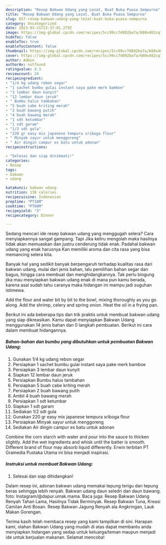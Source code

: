 ```yaml
---
description: "Resep Bakwan Udang yang Lezat, Buat Buka Puasa Sempurna"
title: "Resep Bakwan Udang yang Lezat, Buat Buka Puasa Sempurna"
slug: 657-resep-bakwan-udang-yang-lezat-buat-buka-puasa-sempurna
category: Uncategorized
date: 2023-03-21T23:37:01.279Z
image: https://img-global.cpcdn.com/recipes/5cc99cc7d892ba7a/680x482cq70/bakwan-udang-foto-resep-utama.jpg
hideToc: false
enableToc: true
enableTocContent: false
thumbnail: https://img-global.cpcdn.com/recipes/5cc99cc7d892ba7a/680x482cq70/bakwan-udang-foto-resep-utama.jpg
cover: https://img-global.cpcdn.com/recipes/5cc99cc7d892ba7a/680x482cq70/bakwan-udang-foto-resep-utama.jpg
author: Admin
authorAv: notfound
ratingvalue: 4.3
reviewcount: 24
recipeingredient:
- "1/4 kg udang rebon segar"
- "1 sachet bumbu gulai instant saya pake merk bamboe"
- "3 lembar daun kunyit"
- "12 lembar daun jeruk"
- " Bumbu halus tambahan"
- "5 buah cabe kriting merah"
- "2 buah bawang putih"
- "4 buah bawang merah"
- "1 sdt ketumbar"
- "1 sdt garam"
- "1/2 sdt gula"
- "220 gr easy mix japanese tempura sriboga flour"
- " Minyak sayur untuk menggoreng"
- " Air dingin campur es batu untuk adonan"
recipeinstructions:

- "Selesai dan siap dinikmati!"
categories:
- Resep
tags:
- bakwan
- udang

katakunci: bakwan udang 
nutrition: 138 calories
recipecuisine: Indonesian
preptime: "PT16M"
cooktime: "PT60M"
recipeyield: "3"
recipecategory: Dinner

---
```



Sedang mencari ide resep bakwan udang yang menggugah selera? Cara menyiapkannya sangat gampang. Tapi Jika keliru mengolah maka hasilnya tidak akan memuaskan dan justru cenderung tidak enak. Padahal bakwan udang yang enak harusnya Kan memiliki aroma dan cita rasa yang bisa memancing selera kita.


Banyak hal yang sedikit banyak berpengaruh terhadap kualitas rasa dari bakwan udang, mulai dari jenis bahan, lalu pemilihan bahan segar dan bagus, hingga cara membuat dan menghidangkannya. Tak perlu bingung jika mau menyiapkan bakwan udang enak di mana pun kamu berada, karena asal sudah tahu caranya maka hidangan ini mampu jadi suguhan istimewa.

Add the flour and water bit by bit to the bowl, mixing thoroughly as you go along. Add the shrimp, celery and spring onion. Heat the oil in a frying pan.


Berikut ini ada beberapa tips dan trik praktis untuk membuat bakwan udang yang siap dikreasikan. Kamu dapat menyiapkan Bakwan Udang menggunakan 14 jenis bahan dan 0 langkah pembuatan. Berikut ini cara dalam membuat hidangannya.

<!--inarticleads1-->

##### Bahan-bahan dan bumbu yang dibutuhkan untuk pembuatan Bakwan Udang:

1. Gunakan 1/4 kg udang rebon segar
1. Persiapkan 1 sachet bumbu gulai instant saya pake merk bamboe
1. Persiapkan 3 lembar daun kunyit
1. Siapkan 12 lembar daun jeruk
1. Persiapkan  Bumbu halus tambahan
1. Persiapkan 5 buah cabe kriting merah
1. Persiapkan 2 buah bawang putih
1. Ambil 4 buah bawang merah
1. Persiapkan 1 sdt ketumbar
1. Siapkan 1 sdt garam
1. Sediakan 1/2 sdt gula
1. Gunakan 220 gr easy mix japanese tempura sriboga flour
1. Persiapkan  Minyak sayur untuk menggoreng
1. Sediakan  Air dingin campur es batu untuk adonan


Combine the corn starch with water and pour into the sauce to thicken slightly. Add the wet ingredients and whisk until the batter is smooth. Different brand of flour may absorb liquid differently. Erwin terbitan PT Gramedia Pustaka Utama ini bisa menjadi inspirasi. 

<!--inarticleads2-->

##### Instruksi untuk membuat Bakwan Udang:


1. Selesai dan siap dihidangkan!

Dalam resep ini, adonan bakwan udang memakai tepung terigu dan tepung beras sehingga lebih renyah. Bakwan udang daun seledri dan daun bawang. foto: Instagram/@dapur.umak.mama. Baca juga: Resep Bakwan Udang Renyah Tahan Lama, Hasilnya Tidak Berminyak. Resep Bakwan Tuna, Kreasi Camilan Anti Bosan. Resep Bakwan Jagung Renyah ala Angkringan, Lauk Makan Gorengan. 

Terima kasih telah membaca resep yang kami tampilkan di sini. Harapan kami, olahan Bakwan Udang yang mudah di atas dapat membantu anda menyiapkan hidangan yang sedap untuk keluarga/teman maupun menjadi ide untuk berjualan makanan. Selamat mencoba!
